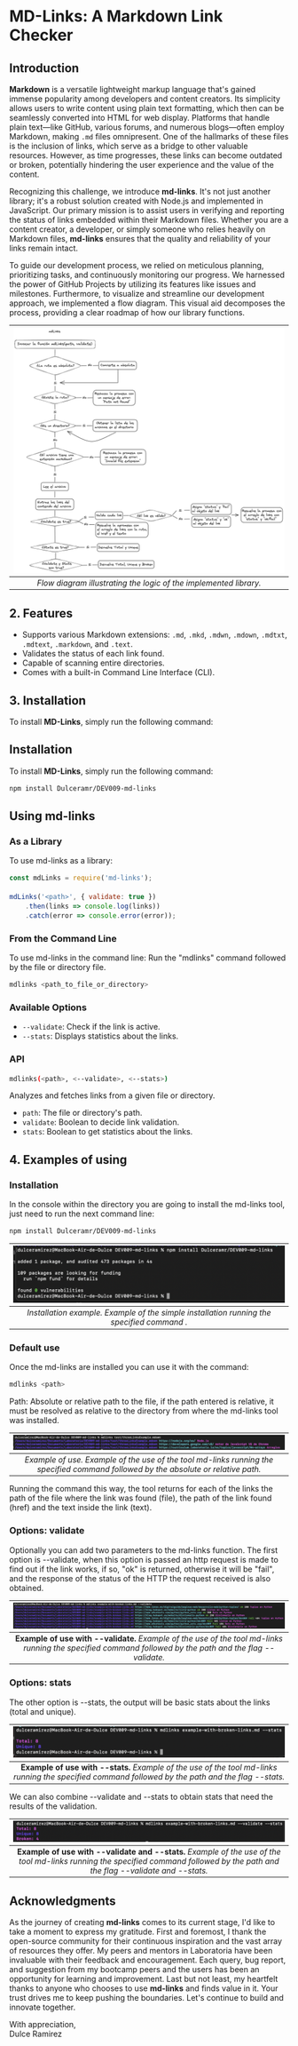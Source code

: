 # MD-Links: A Markdown Link Checker

## Introduction

**Markdown** is a versatile lightweight markup language that's gained immense popularity among developers and content creators. Its simplicity allows users to write content using plain text formatting, which then can be seamlessly converted into HTML for web display. Platforms that handle plain text—like GitHub, various forums, and numerous blogs—often employ Markdown, making `.md` files omnipresent. One of the hallmarks of these files is the inclusion of links, which serve as a bridge to other valuable resources. However, as time progresses, these links can become outdated or broken, potentially hindering the user experience and the value of the content.

Recognizing this challenge, we introduce **md-links**. It's not just another library; it's a robust solution created with Node.js and implemented in JavaScript. Our primary mission is to assist users in verifying and reporting the status of links embedded within their Markdown files. Whether you are a content creator, a developer, or simply someone who relies heavily on Markdown files, **md-links** ensures that the quality and reliability of your links remain intact.

To guide our development process, we relied on meticulous planning, prioritizing tasks, and continuously monitoring our progress. We harnessed the power of GitHub Projects by utilizing its features like issues and milestones. Furthermore, to visualize and streamline our development approach, we implemented a flow diagram. This visual aid decomposes the process, providing a clear roadmap of how our library functions.

| ![Flow diagram](diagrama-mdlinks.png) |
|:--:|
|*Flow diagram illustrating the logic of the implemented library.*|

## 2. Features
* Supports various Markdown extensions: `.md`, `.mkd`, `.mdwn`, `.mdown`, `.mdtxt`, `.mdtext`, `.markdown`, and `.text`.
* Validates the status of each link found.
* Capable of scanning entire directories.
* Comes with a built-in Command Line Interface (CLI).

## 3. Installation 

To install **MD-Links**, simply run the following command:

## Installation

To install **MD-Links**, simply run the following command:

```bash
npm install Dulceramr/DEV009-md-links
```


## Using md-links 

### As a Library

To use md-links as a library: 


```javascript
const mdLinks = require('md-links');

mdLinks('<path>', { validate: true })
    .then(links => console.log(links))
    .catch(error => console.error(error));
```

### From the Command Line

To use md-links in the command line: 
Run the "mdlinks" command followed by the file or directory file.

```bash
mdlinks <path_to_file_or_directory>
```

### Available Options

* `--validate`: Check if the link is active.
* `--stats`: Displays statistics about the links.

### API
```bash
mdlinks(<path>, <--validate>, <--stats>)
```
Analyzes and fetches links from a given file or directory.
* `path`: The file or directory's path.
* `validate`: Boolean to decide link validation.
* `stats`: Boolean to get statistics about the links.

## 4. Examples of using

### Installation
In the console within the directory you are going to install the md-links tool, just need to run the next command line:

```bash
npm install Dulceramr/DEV009-md-links
```

| ![Installation example](Example-installation.png) |
|:--:|
|*Installation example. Example of the simple installation running the specified command .*|

### Default use
Once the md-links are installed you can use it with the command:

```bash
mdlinks <path>
```

Path: Absolute or relative path to the file, if the path entered is relative, it must be resolved as relative to the directory from where the md-links tool was installed. 

| ![Use example](three-links-example.png) |
|:--:|
|*Example of use. Example of the use of the tool md-links running the specified command followed by the absolute or relative path.*|

Running the command this way, the tool returns for each of the links the path of the file where the link was found (file), the path of the link found (href) and the text inside the link (text).

### Options: validate
Optionally you can add two parameters to the md-links function. The first option is --validate, when this option is passed an http request is made to find out if the link works, if so, "ok" is returned, otherwise it will be "fail", and the response of the status of the HTTP the request received is also obtained.

| ![Validate example](example-validate-broken-links.png) |
|:--:|
|**Example of use with --validate.** *Example of the use of the tool md-links running the specified command followed by the path and the flag --validate.*|

### Options: stats
The other option is --stats, the output will be basic stats about the links (total and unique).

| ![Stats example](example-stats.png) |
|:--:|
|**Example of use with --stats.** *Example of the use of the tool md-links running the specified command followed by the path and the flag --stats.*|

We can also combine --validate and --stats to obtain stats that need the results of the validation.

| ![Validate and stats example](example-validate-stats.png) |
|:--:|
|**Example of use with --validate and --stats.** *Example of the use of the tool md-links running the specified command followed by the path and the flag --validate and --stats.*|

## Acknowledgments

As the journey of creating **md-links** comes to its current stage, I'd like to take a moment to express my gratitude. First and foremost, I thank the open-source community for their continuous inspiration and the vast array of resources they offer. My peers and mentors in Laboratoria have been invaluable with their feedback and encouragement. Each query, bug report, and suggestion from my bootcamp peers and the users has been an opportunity for learning and improvement. Last but not least, my heartfelt thanks to anyone who chooses to use **md-links** and finds value in it. Your trust drives me to keep pushing the boundaries. Let's continue to build and innovate together. 

With appreciation,  
Dulce Ramirez

